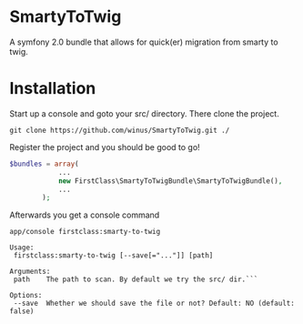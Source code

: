 SmartyToTwig
============

A symfony 2.0 bundle that allows for quick(er) migration from smarty to twig.


Installation
============
Start up a console and goto your src/ directory.
There clone the project.

```
git clone https://github.com/winus/SmartyToTwig.git ./
```

Register the project and you should be good to go!
```php
$bundles = array(
            ...
            new FirstClass\SmartyToTwigBundle\SmartyToTwigBundle(),
            ...
        );
```

Afterwards you get a console command 
```
app/console firstclass:smarty-to-twig
```
```
Usage:
 firstclass:smarty-to-twig [--save[="..."]] [path]

Arguments:
 path    The path to scan. By default we try the src/ dir.```

Options:
 --save  Whether we should save the file or not? Default: NO (default: false)

